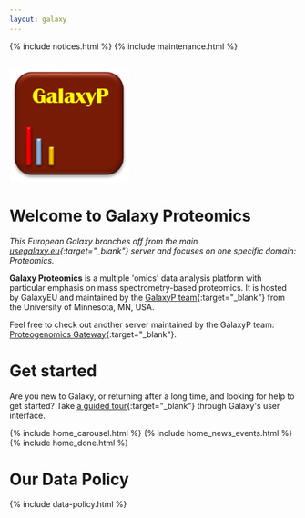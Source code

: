 ```yaml
---
layout: galaxy
---
```


{% include notices.html %}
{% include maintenance.html %}

<br/>
<img src="/assets/media/GalaxyP_logo.png" height="200px" alt="GalaxyP logo"/>

# Welcome to **Galaxy Proteomics**

*This European Galaxy branches off from the main [usegalaxy.eu](https://usegalaxy.eu){:target="_blank"} server and focuses on one specific domain: Proteomics.*

**Galaxy Proteomics** is a multiple 'omics' data analysis platform with particular emphasis on mass spectrometry-based proteomics. It is hosted by GalaxyEU and maintained by the [GalaxyP team](http://galaxyp.org){:target="_blank"} from the University of Minnesota, MN, USA.

Feel free to check out another server maintained by the GalaxyP team: [Proteogenomics Gateway](http://galaxyp-proteogenomics.duckdns.org){:target="_blank"}.

# Get started

Are you new to Galaxy, or returning after a long time, and looking for help to get started? Take [a guided tour](https://proteomics.usegalaxy.eu/tours/core.galaxy_ui){:target="_blank"} through Galaxy's user interface.

{% include home_carousel.html %}
{% include home_news_events.html %}
{% include home_done.html %}

# Our Data Policy

{% include data-policy.html %}

